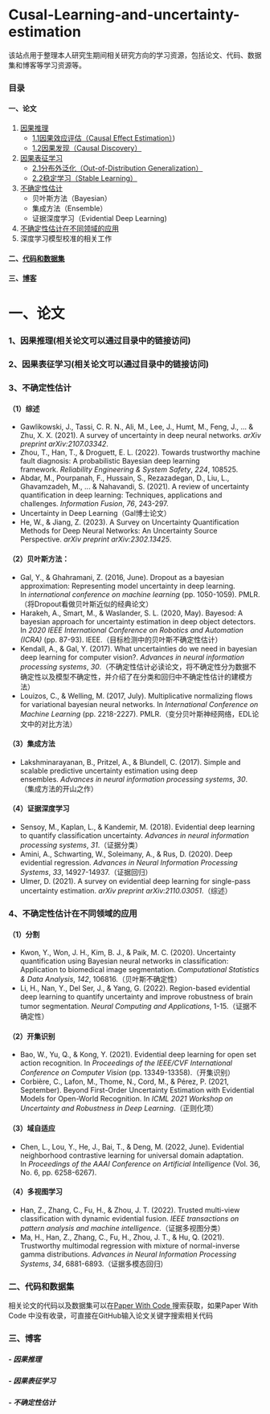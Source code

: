 # Cusal-Learning-and-uncertainty-estimation
该站点用于整理本人研究生期间相关研究方向的学习资源，包括论文、代码、数据集和博客等学习资源等。
### 目录
#### 一、论文
1. [因果推理](https://github.com/ScorpioBao/Causal-Learning-and-Uncertainty-Estimation/tree/master/Causal%20Learning)
	- [1.1因果效应评估（Causal Effect Estimation）](https://github.com/ScorpioBao/Causal-Learning-and-Uncertainty-Estimation/tree/master/Causal%20Learning/Causal%20Effect%20Estmation))
	- [1.2因果发现（Causal Discovery）](https://github.com/ScorpioBao/Causal-Learning-and-Uncertainty-Estimation/tree/master/Causal%20Learning/Causal%20Discovery)
2. [因果表征学习](https://github.com/ScorpioBao/Causal-Learning-and-Uncertainty-Estimation/tree/master/Causal%20Representation%20Learning)
	- [2.1分布外泛化（Out-of-Distribution Generalization）](https://github.com/ScorpioBao/Causal-Learning-and-Uncertainty-Estimation/tree/master/Causal%20Representation%20Learning/Out-of-Distribution%20Generalization)
	- [2.2稳定学习（Stable Learning）](https://github.com/ScorpioBao/Causal-Learning-and-Uncertainty-Estimation/tree/master/Causal%20Representation%20Learning/Stable%20Learning)
3. [不确定性估计](#3、不确定性估计)
	- 贝叶斯方法（Bayesian）
	- 集成方法（Ensemble）
	- 证据深度学习（Evidential Deep Learning)
4. [ 不确定性估计在不同领域的应用](#4、不确定性估计在不同领域的应用)
5. 深度学习模型校准的相关工作
#### 二、[代码和数据集](#二、代码和数据集)
#### 三、[博客](#三、博客)

# 一、论文
### 1、因果推理(相关论文可以通过目录中的链接访问)
### 2、因果表征学习(相关论文可以通过目录中的链接访问)
### 3、不确定性估计
#### （1）综述
- Gawlikowski, J., Tassi, C. R. N., Ali, M., Lee, J., Humt, M., Feng, J., ... & Zhu, X. X. (2021). A survey of uncertainty in deep neural networks. _arXiv preprint arXiv:2107.03342_.
- Zhou, T., Han, T., & Droguett, E. L. (2022). Towards trustworthy machine fault diagnosis: A probabilistic Bayesian deep learning framework. _Reliability Engineering & System Safety_, _224_, 108525.
- Abdar, M., Pourpanah, F., Hussain, S., Rezazadegan, D., Liu, L., Ghavamzadeh, M., ... & Nahavandi, S. (2021). A review of uncertainty quantification in deep learning: Techniques, applications and challenges. _Information Fusion_, _76_, 243-297.
- Uncertainty in Deep Learning（Gal博士论文）
- He, W., & Jiang, Z. (2023). A Survey on Uncertainty Quantification Methods for Deep Neural Networks: An Uncertainty Source Perspective. _arXiv preprint arXiv:2302.13425_.

#### （2）贝叶斯方法：
- Gal, Y., & Ghahramani, Z. (2016, June). Dropout as a bayesian approximation: Representing model uncertainty in deep learning. In _international conference on machine learning_ (pp. 1050-1059). PMLR.（将Dropout看做贝叶斯近似的经典论文）
- Harakeh, A., Smart, M., & Waslander, S. L. (2020, May). Bayesod: A bayesian approach for uncertainty estimation in deep object detectors. In _2020 IEEE International Conference on Robotics and Automation (ICRA)_ (pp. 87-93). IEEE.（目标检测中的贝叶斯不确定性估计）
- Kendall, A., & Gal, Y. (2017). What uncertainties do we need in bayesian deep learning for computer vision?. _Advances in neural information processing systems_, _30_.（不确定性估计必读论文，将不确定性分为数据不确定性以及模型不确定性，并介绍了在分类和回归中不确定性估计的建模方法）
- Louizos, C., & Welling, M. (2017, July). Multiplicative normalizing flows for variational bayesian neural networks. In _International Conference on Machine Learning_ (pp. 2218-2227). PMLR.（变分贝叶斯神经网络，EDL论文中的对比方法）

#### （3）集成方法
- Lakshminarayanan, B., Pritzel, A., & Blundell, C. (2017). Simple and scalable predictive uncertainty estimation using deep ensembles. _Advances in neural information processing systems_, _30_.（集成方法的开山之作）
#### （4）证据深度学习
- Sensoy, M., Kaplan, L., & Kandemir, M. (2018). Evidential deep learning to quantify classification uncertainty. _Advances in neural information processing systems_, _31_.（证据分类）
- Amini, A., Schwarting, W., Soleimany, A., & Rus, D. (2020). Deep evidential regression. _Advances in Neural Information Processing Systems_, _33_, 14927-14937.（证据回归）
- Ulmer, D. (2021). A survey on evidential deep learning for single-pass uncertainty estimation. _arXiv preprint arXiv:2110.03051_.（综述）
### 4、不确定性估计在不同领域的应用
#### （1）分割
- Kwon, Y., Won, J. H., Kim, B. J., & Paik, M. C. (2020). Uncertainty quantification using Bayesian neural networks in classification: Application to biomedical image segmentation. _Computational Statistics & Data Analysis_, _142_, 106816.（贝叶斯不确定性）
- Li, H., Nan, Y., Del Ser, J., & Yang, G. (2022). Region-based evidential deep learning to quantify uncertainty and improve robustness of brain tumor segmentation. _Neural Computing and Applications_, 1-15.（证据不确定性）
#### （2）开集识别
- Bao, W., Yu, Q., & Kong, Y. (2021). Evidential deep learning for open set action recognition. In _Proceedings of the IEEE/CVF International Conference on Computer Vision_ (pp. 13349-13358).（开集识别）
- Corbière, C., Lafon, M., Thome, N., Cord, M., & Pérez, P. (2021, September). Beyond First-Order Uncertainty Estimation with Evidential Models for Open-World Recognition. In _ICML 2021 Workshop on Uncertainty and Robustness in Deep Learning_.（正则化项）
#### （3）域自适应
- Chen, L., Lou, Y., He, J., Bai, T., & Deng, M. (2022, June). Evidential neighborhood contrastive learning for universal domain adaptation. In _Proceedings of the AAAI Conference on Artificial Intelligence_ (Vol. 36, No. 6, pp. 6258-6267).
#### （4）多视图学习
- Han, Z., Zhang, C., Fu, H., & Zhou, J. T. (2022). Trusted multi-view classification with dynamic evidential fusion. _IEEE transactions on pattern analysis and machine intelligence_.（证据多视图分类）
- Ma, H., Han, Z., Zhang, C., Fu, H., Zhou, J. T., & Hu, Q. (2021). Trustworthy multimodal regression with mixture of normal-inverse gamma distributions. _Advances in Neural Information Processing Systems_, _34_, 6881-6893.（证据多模态回归）





### 二、代码和数据集
相关论文的代码以及数据集可以在[Paper With Code ](https://paperswithcode.com/)搜索获取，如果Paper With Code 中没有收录，可直接在GitHub输入论文关键字搜索相关代码
### 三、博客
##### - 因果推理

##### - 因果表征学习

##### - 不确定性估计





<br>


